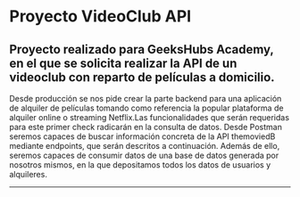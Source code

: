 # Proyecto VideoClub API

## Proyecto realizado para GeeksHubs Academy, en el que se solicita realizar la API de un videoclub con reparto de películas a domicilio.
Desde producción se nos pide crear la parte backend para una aplicación de alquiler
de películas tomando como referencia la popular plataforma de alquiler online o
streaming Netflix.Las funcionalidades que serán requeridas para este primer check radicarán en
la consulta de datos. Desde Postman seremos capaces de buscar información
concreta de la API themoviedB mediante endpoints, que serán descritos a
continuación.
Además de ello, seremos capaces de consumir datos de una base de datos
generada por nosotros mismos, en la que depositamos todos los datos de
usuarios y alquileres.
***
